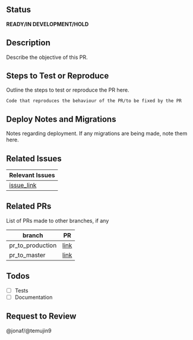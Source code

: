## Status
**READY/IN DEVELOPMENT/HOLD**

## Description
Describe the objective of this PR.

## Steps to Test or Reproduce
Outline the steps to test or reproduce the PR here.
```
Code that reproduces the behaviour of the PR/to be fixed by the PR
```

## Deploy Notes and Migrations
Notes regarding deployment. If any migrations are being made, note them here.

## Related Issues

Relevant Issues|
---------------|
[issue_link]()|

## Related PRs
List of PRs made to other branches, if any

branch | PR
------ | ------
pr_to_production | [link]()
pr_to_master | [link]()

## Todos
- [ ] Tests
- [ ] Documentation

## Request to Review
@jonaf/@temujin9 